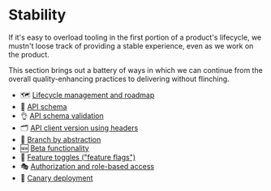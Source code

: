 # Stability

If it's easy to overload tooling in the first portion of a product's lifecycle, we mustn't loose track of providing a stable experience, even as we work on the product.

This section brings out a battery of ways in which we can continue from the overall quality-enhancing practices to delivering without flinching.

- 🗺️ [Lifecycle management and roadmap](stability/lifecycle-management-and-roadmap.md)
- 📄 [API schema](stability/api-schema.md)
- 👌 [API schema validation](stability/api-schema-validation.md)
- 🗂️ [API client version using headers](stability/api-client-version-using-headers.md)
- 🧬 [Branch by abstraction](stability/branch-by-abstraction.md)
- 🆕 [Beta functionality](stability/beta-functionality.md)
- 🏁 [Feature toggles ("feature flags")](stability/feature-toggles-feature-flags.md)
- 🎭 [Authorization and role-based access](stability/authorization-and-role-based-access.md)
- 🦺 [Canary deployment](stability/canary-deployment.md)
